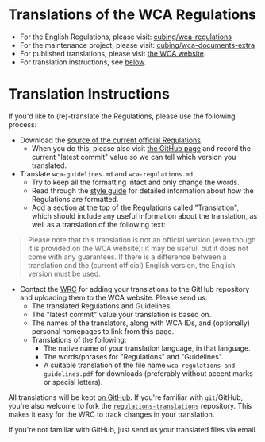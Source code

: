 # Translations of the WCA Regulations

- For the English Regulations, please visit: [cubing/wca-regulations](https://github.com/cubing/wca-regulations)
- For the maintenance project, please visit: [cubing/wca-documents-extra](https://github.com/cubing/wca-documents-extra)
- For published translations, please visit [the WCA website](https://www.worldcubeassociation.org/regulations/translations/).
- For translation instructions, see [below](#translation-instructions).


# Translation Instructions

If you'd like to (re)-translate the Regulations, please use the following process:

- Download the [source of the current official Regulations](https://github.com/cubing/wca-regulations/archive/official.zip).
    - When you do this, please also visit [the GitHub page](https://github.com/cubing/wca-regulations) and record the current "latest commit" value so we can tell which version you translated.
- Translate `wca-guidelines.md` and `wca-regulations.md`
   - Try to keep all the formatting intact and only change the words.
    - Read through the [style guide](https://github.com/cubing/wca-documents-extra/blob/master/style-guide.md) for detailed information about how the Regulations are formatted.
    - Add a section at the top of the Regulations called "Translation", which should include any useful information about the translation, as well as a translation of the following text:

> Please note that this translation is not an official version (even though it is provided on the WCA website): it may be useful, but it does not come with any guarantees. If there is a difference between a translation and the (current official) English version, the English version must be used.

 - Contact the [WRC](https://www.worldcubeassociation.org/contact/wrc) for adding your translations to the GitHub repository and uploading them to the WCA website. Please send us:
    - The translated Regulations and Guidelines.
    - The "latest commit" value your translation is based on.
    - The names of the translators, along with WCA IDs, and (optionally) personal homepages to link from this page.
    - Translations of the following:
        - The native name of your translation language, in that language.
        - The words/phrases for "Regulations" and "Guidelines".
        - A suitable translation of the file name `wca-regulations-and-guidelines.pdf` for downloads (preferably without accent marks or special letters).

All translations will be kept [on GitHub](https://github.com/cubing/wca-regulations-translations).
If you're familiar with `git`/GitHub, you're also welcome to fork the [`regulations-translations`](https://github.com/cubing/wca-regulations-translations) repository. This makes it easy for the WRC to track changes in your translation.

If you're not familiar with GitHub, just send us your translated files via email.
